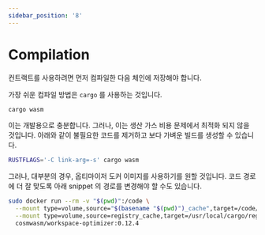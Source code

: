 ```yaml
---
sidebar_position: '8'
---
```


# Compilation

컨트랙트를 사용하려면 먼저 컴파일한 다음 체인에 저장해야 합니다.

가장 쉬운 컴파일 방법은 `cargo` 를 사용하는 것입니다.

```sh
cargo wasm
```

이는 개발용으로 충분합니다. 그러나, 이는 생산 가스 비용 문제에서 최적화 되지 않을 것입니다. 아래와 같이 불필요한 코드를 제거하고 보다 가벼운 빌드를 생성할 수 있습니다.

```sh
RUSTFLAGS='-C link-arg=-s' cargo wasm
```

그러나, 대부분의 경우, 옵티마이저 도커 이미지를 사용하기를 원할 것입니다. 코드 경로에 더 잘 맞도록 아래 snippet 의 경로를 변경해야 할 수도 있습니다.

```sh
sudo docker run --rm -v "$(pwd)":/code \
  --mount type=volume,source="$(basename "$(pwd)")_cache",target=/code/target \
  --mount type=volume,source=registry_cache,target=/usr/local/cargo/registry \
  cosmwasm/workspace-optimizer:0.12.4
```
